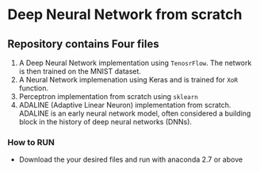 # Deep Neural Network from scratch

## Repository contains Four files
1. A Deep Neural Network implementation using `TenosrFlow`. The network is then trained on the MNIST dataset.
2. A Neural Network implemenation using Keras and is trained for `XoR` function.
3. Perceptron implementation from scratch using `sklearn`
4. ADALINE (Adaptive Linear Neuron) implementation from scratch. ADALINE is an early neural network model, often considered a building block in the history of deep neural networks (DNNs).

### How to RUN
* Download the your desired files and run with anaconda 2.7 or above

